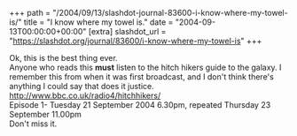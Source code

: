 +++
path = "/2004/09/13/slashdot-journal-83600-i-know-where-my-towel-is/"
title = "I know where my towel is."
date = "2004-09-13T00:00:00+00:00"
[extra]
slashdot_url = "https://slashdot.org/journal/83600/i-know-where-my-towel-is"
+++

<p>Ok, this is the best thing ever.<br>Anyone who reads this <b>must</b> listen to the hitch hikers guide to the galaxy. I remember this from when it was first broadcast, and I don't think there's anything I could say that does it justice.<br><a href="http://www.bbc.co.uk/radio4/hitchhikers/">http://www.bbc.co.uk/radio4/hitchhikers/</a><br>Episode 1- Tuesday 21 September 2004 6.30pm, repeated Thursday 23 September 11.00pm<br>Don't miss it.</p>

